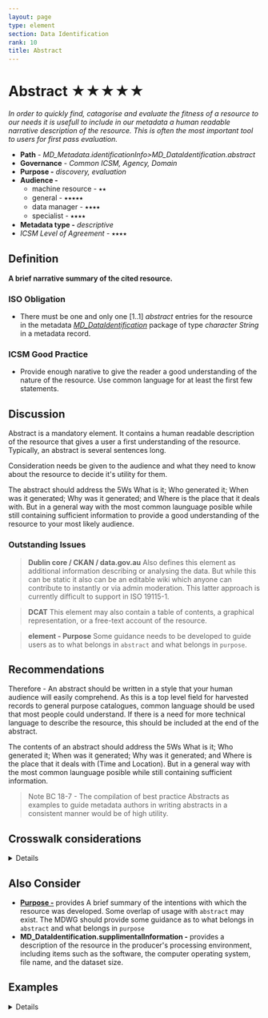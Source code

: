 ```yaml
---
layout: page
type: element
section: Data Identification
rank: 10
title: Abstract
---
```

#  Abstract ★★★★★
*In order to quickly find, catagorise and evaluate the fitness of a resource to our needs it is usefull to include in our metadata a human readable narrative description of the resource. This is often the most important tool to users for first pass evaluation.*

- **Path** - *MD_Metadata.identificationInfo>MD_DataIdentification.abstract*
- **Governance** -  *Common ICSM, Agency, Domain*
- **Purpose -** *discovery, evaluation*
- **Audience -** 
  - machine resource - ⭑⭑
  - general - ⭑⭑⭑⭑⭑
  - data manager - ⭑⭑⭑⭑
  - specialist - ⭑⭑⭑⭑
- **Metadata type -** *descriptive*
- *ICSM Level of Agreement* - ⭑⭑⭑⭑

## Definition 
**A brief narrative summary of the cited resource.**

### ISO Obligation 
- There must be one and only one [1..1] *abstract* entries for the resource in the metadata  *[MD_DataIdentification](./class-MD_DataIdentification)* package of type *character String* in a metadata record.

### ICSM Good Practice 
  - Provide enough narative to give the reader a good understanding of the nature of the resource. Use common language for at least the first few statements.
  
## Discussion 
Abstract is a mandatory element. It contains a human readable description of the resource that gives a user a first understanding of the resource. Typically, an abstract is several sentences long.

Consideration needs be given to the audience and what they need to know about the resource to decide it's utility for them.

The abstract should address the 5Ws What is it; Who generated it; When was it generated; Why was it generated; and Where is the place that it deals with. But in a general way with the most common launguage posible while still containing sufficient information to provide a good understanding of the resource to your most likely audience.

  
### Outstanding Issues
> **Dublin core / CKAN / data.gov.au**
Also defines this element as additional information describing or analysing the data. But while this can be static it also can be an editable wiki which anyone can contribute to instantly or via admin moderation. This latter approach is currently difficult to support in ISO 19115-1.

> **DCAT**
This element may also contain a table of contents, a graphical representation, or a free-text account of the resource.

> **element - Purpose**
Some guidance needs to be developed to guide users as to what belongs in `abstract` and what belongs in `purpose`.

## Recommendations 
Therefore - An abstract should be written in a style that your human audience will easily comprehend. As this is a top level field for harvested records to general purpose catalogues, common language should be used that most people could understand. If there is a need for more technical language to describe the resource, this should be included at the end of the abstract.

The contents of an abstract should address the 5Ws What is it; Who generated it; When was it generated; Why was it generated; and Where is the place that it deals with (Time and Location). But in a general way with the most common launguage posible while still containing sufficient information.

> Note BC 18-7 - The compilation of best practice Abstracts as examples to guide metadata authors in writing abstracts in a consistent manner would be of high utility.

## Crosswalk considerations

<details>

#### Dublin core / CKAN / data.govt.nz
Maps to `description`

#### DCAT
Maps to `dct.description`

#### RIF-CS
Maps to `Description 'full'`

</details>

## Also Consider
- **[Purpose -](./Purpose.md)** provides A brief summary of the intentions with which the resource was developed. Some overlap of usage with `abstract` may exist. The MDWG should provide some guidance as to what belongs in `abstract` and what belongs in `purpose`
- **MD_DataIdentification.supplimentalInformation -** provides a description of the resource in the producer's processing environment, including items such as the software, the computer operating system, file name, and the dataset size.

## Examples

<details>

### ABARES
> *TOPO_2.5M is a national seamless data product aimed at regional or national applications. 
The data are suitable for location or distribution mapping at a small scale and can be readily combined with other data products.
TOPO_2.5M is an intermediate product between AUSLIGs TOPO_10M (data at 1:10 million scale) and TOPO_250K (data at 1:250 000 scale). 
It has been specifically designed for map production and does not carry the additional attributes which support GIS analysis. 
TOPO_2.5M is topologically structured including closed polygons and properly intersecting lines and is comprised of the following themes Built-up Areas, Framework, Localities, Roads, Railways, Streams, Waterbodies and Reefs. 
The user guide can be accessed at a link provided below. 
Link to licence and licence conditions //Baldric/publicmetadata/data/glompr_gm__001/glompr_gm__00111a00pdf______/licence_template.pdf. 
The licence allows the use of the data for any maps (including Internet applications) but the data itself must not be supplied to any third party. 
All products must include an appropriate copyright statement.*

### GA
 > *Publicly available bathymetry and geophysical data has been used to map geomorphic features of the Antarctic continental margin and adjoining ocean basins at scales of 1:1-2 million. The key bathymetry datasets used were GEBCO08 and ETOPO2 satellite bathymetry (Smith & Sandwell 1997), in addition to seismic lines in key areas. Twenty-seven geomorphic units were identified based on interpretation of the seafloor bathymetry with polygons digitised by hand in ArcGIS. Seafloor features were classified largely based on the International Hydrographic Organisation (2001) classification of undersea features, and expanded to include additional features, including those likely to have specific substrate types and influence on oceanography. This approach improves the technique as a predictor of physical conditions that may influence seafloor communities. The geomorphic map has been used for developing a benthic bioregionalisation and for developing a representative system of Marine Protected Areas for East Antarctica. Slight modifications have been made since original publication in O'Brien et al. 2009 and Post et al. 2014. These include: - updating of some feature names; - combining "wave affected banks" with "shelf banks" - Combining "coastal terrance" with "island coastal terrane" as "Coastal/Shelf Terrane" - replacing canyon vectors with polygons by using a buffer around the vectors Further details of the original mapping can be found in: O'Brien, P.E., Post, A.L., Romeyn, R., 2009. Antarctic-wide geomorphology as an aid to habitat mapping and locating Vulnerable Marine Ecosystems, Commission for the Conservation of Antarctic Marine Living Resources Vulnerable Marine Ecosystems Workshop, Paper WS-VME-09/10. CCAMLR, La Jolla, California, USA. Post, A.L., Meijers, A.J.S., Fraser, A.D., Meiners, K.M., Ayers, J., Bindoff, N.L., Griffiths, H.J., Van de Putte, A.P., O'Brien, P.E., Swadling, K.M., Raymond, B., 2014. Chapter 14. Environmental Setting, In: De Broyer, C., Koubbi, P., Griffiths, H.J., Raymond, B., d'Udekem d'Acoz, C., et al. (Eds.), Biogeographic Atlas of the Southern Ocean. Scientific Committee on Antarctic Research, Cambridge, pp. 46-64.*
 
### AAD
 > This dataset is a collection of aerial images taken from a camera mounted in the fuselage of the CASA-212 400 aircraft used to survey for pygmy blue whales. Line transect data from that survey are also available (but see Gill, P.C., Pirzl, R., Morrice, M.G. and Lawton, K. (2015). "Cetacean diversity of the continental shelf and slope off southern australia." The Journal of Wildlife Management 79(4): 672-681 for more details). 
 The digital images were taken with a Nikon D200 camera, using a 35mm lens. The survey altitude was approximately 1500 ft. Images have full EXIF data attached. Image footprints are approximately 204 m along-track by 306 m across track, with some image overlap.
  Aerial images; downward facing images along track from a line transect survey. 
 There are ~41K jpeg images. 
 Images taken with Nikon D200 camera, with 35 mm lens. 
 Aerial survey altitude was approximately 1500 ft. 
 Each image has a water-surface footprint of 204 m along-track by 306 m across track; there is some image overlap along-track.
 The EXIF data for each image is populated.
 Images taken in January 2012 along the Bonney Upwelling, along the south-east coast of Australia, an area known to be a summer (Nov-May) feeding ground for pygmy blue whales; the surveys focussed on the area bounded by 138.0-145.0ºE and 36.6-40.3ºS.

### data.gov.au
 > The Department of Human Services Service Centre locator contains information updated weekly, a search function and maps.


### XML 
```
<mdb:MD_Metadata>
....
  <mdb:identificationInfo>
    <mri:MD_DataIdentification>
    ....
      <mri:abstract>
        <gco:CharacterString>This is an example dataset to demonstrate the use of ISO 19115-3.  Below is a sample abstract reprinted from the document AS/NZS ISO 19115.1:2015.
        Location of all current mineral Exploration Licences issued under the Mining Act, 1971.
        Exploration Licences provide exclusive tenure rights to explore for mineral resources for up to a maximum
        of 5 years. Comment is sought on applications for Exploration Licences from numerous sources
        before granting. Exploration programs are subject to strict environmental and heritage conditions.
        Exploitation of identified resources must be made under separate mineral production leases.</gco:CharacterString>
      </mri:abstract>
    ....
    </mri:MD_DataIdentification>
  </mdb:identificationInfo>
....
</mdb:MD_Metadata>
```

### UML diagrams
Recommended elements highlighted in Yellow
![abstract](../images/AbstractUML.png)

</details>
